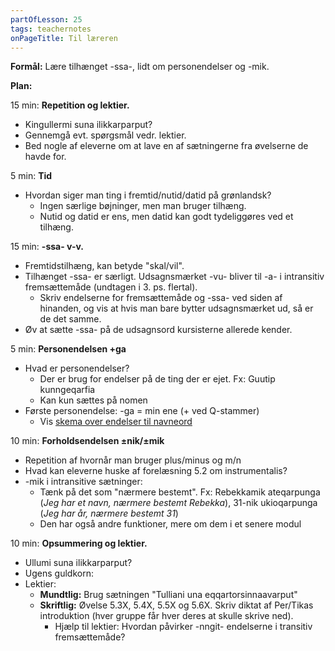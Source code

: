 ```yaml
---
partOfLesson: 25
tags: teachernotes
onPageTitle: Til læreren
---
```

**Formål:** Lære tilhænget -ssa-, lidt om personendelser og -mik.

**Plan:**

15 min: **Repetition og lektier.**

- Kingullermi suna ilikkarparput?
- Gennemgå evt. spørgsmål vedr. lektier.
- Bed nogle af eleverne om at lave en af sætningerne fra øvelserne de havde for.

5 min: **Tid**

- Hvordan siger man ting i fremtid/nutid/datid på grønlandsk?
    - Ingen særlige bøjninger, men man bruger tilhæng.
    - Nutid og datid er ens, men datid kan godt tydeliggøres ved et tilhæng.

15 min: **-ssa- v-v.**

- Fremtidstilhæng, kan betyde "skal/vil".
- Tilhænget -ssa- er særligt. Udsagnsmærket -vu- bliver til -a- i intransitiv fremsættemåde (undtagen i 3. ps. flertal).
    - Skriv endelserne for fremsættemåde og -ssa- ved siden af hinanden, og vis at hvis man bare bytter udsagnsmærket ud, så er de det samme.
- Øv at sætte -ssa- på de udsagnsord kursisterne allerede kender.

5 min: **Personendelsen +ga**

- Hvad er personendelser?
    - Der er brug for endelser på de ting der er ejet. Fx: Guutip kunngeqarfia
    - Kan kun sættes på nomen
- Første personendelse: -ga = min ene (+ ved Q-stammer)
    - Vis [skema over endelser til navneord](/mere/navneordsendelser/)

10 min: **Forholdsendelsen ±nik/±mik**

- Repetition af hvornår man bruger plus/minus og m/n
- Hvad kan eleverne huske af forelæsning 5.2 om instrumentalis?
- -mik i intransitive sætninger:
    - Tænk på det som "nærmere bestemt". Fx: Rebekkamik ateqarpunga (*Jeg har et navn, nærmere bestemt Rebekka*), 31-nik ukioqarpunga (*Jeg har år, nærmere bestemt 31*)
    - Den har også andre funktioner, mere om dem i et senere modul

10 min: **Opsummering og lektier.**

- Ullumi suna ilikkarparput?
- Ugens guldkorn:
- Lektier:
    - **Mundtlig:** Brug sætningen "Tulliani una eqqartorsinnaavarput"
    - **Skriftlig:** Øvelse 5.3X, 5.4X, 5.5X og 5.6X. Skriv diktat af Per/Tikas introduktion (hver gruppe får hver deres at skulle skrive ned).
        - Hjælp til lektier: Hvordan påvirker -nngit- endelserne i transitiv fremsættemåde?

